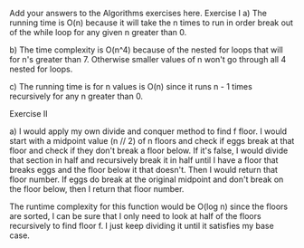 Add your answers to the Algorithms exercises here.
Exercise I
a) The running time is O(n) because it will take the n times to run in order break out of the while loop for any given n greater than 0.

b) The time complexity is O(n^4) because of the nested for loops that will for n's greater than 7. Otherwise smaller values of n won't go through all 4 nested for loops.

c) The running time is for n values is O(n) since it runs n - 1 times recursively for any n greater than 0.

Exercise II

a) I would apply my own divide and conquer method to find f floor. I would start with a midpoint value (n // 2) of n floors and check if eggs break at that floor and check if they don't break a floor below. If it's false, I would divide that section in half and recursively break it in half until I have a floor that breaks eggs and the floor below it that doesn't. Then I would return that floor number. If eggs do break at the original midpoint and don't break on the floor below, then I return that floor number.

The runtime complexity for this function would be O(log n) since the floors are sorted, I can be sure that I only need to look at half of the floors recursively to find floor f. I just keep dividing it until it satisfies my base case.


